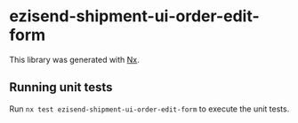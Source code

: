 # ezisend-shipment-ui-order-edit-form

This library was generated with [Nx](https://nx.dev).

## Running unit tests

Run `nx test ezisend-shipment-ui-order-edit-form` to execute the unit tests.
